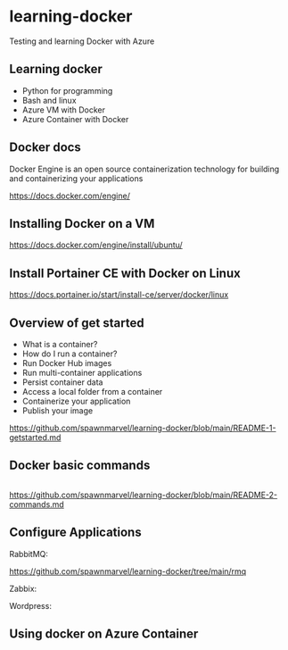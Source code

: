 # learning-docker
Testing and learning Docker with Azure

## Learning docker

* Python for programming
* Bash and linux
* Azure VM with Docker
* Azure Container with Docker

## Docker docs

Docker Engine is an open source containerization technology for building and containerizing your applications

https://docs.docker.com/engine/

## Installing Docker on a VM

https://docs.docker.com/engine/install/ubuntu/

## Install Portainer CE with Docker on Linux

https://docs.portainer.io/start/install-ce/server/docker/linux


## Overview of get started

* What is a container?
* How do I run a container?
* Run Docker Hub images
* Run multi-container applications
* Persist container data
* Access a local folder from a container
* Containerize your application
* Publish your image

https://github.com/spawnmarvel/learning-docker/blob/main/README-1-getstarted.md


## Docker basic commands

```bash

```
https://github.com/spawnmarvel/learning-docker/blob/main/README-2-commands.md

## Configure Applications

RabbitMQ:

https://github.com/spawnmarvel/learning-docker/tree/main/rmq

Zabbix:

Wordpress:

## Using docker on Azure Container

